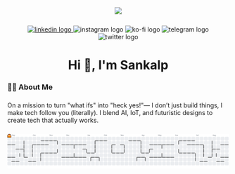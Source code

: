 <div align="center">
  <img height="300" src="https://media.giphy.com/media/M9gbBd9nbDrOTu1Mqx/giphy.gif"  />
</div>

###

<div align="center">
  <a href="www.linkedin.com/in/sankalpsharma18" target="_blank">
    <img src="https://img.shields.io/static/v1?message=LinkedIn&logo=linkedin&label=&color=0077B5&logoColor=white&labelColor=&style=for-the-badge" height="25" alt="linkedin logo"  />
  </a>
  <img src="https://img.shields.io/static/v1?message=Instagram&logo=instagram&label=&color=E4405F&logoColor=white&labelColor=&style=for-the-badge" height="25" alt="instagram logo"  />
  <img src="https://img.shields.io/static/v1?message=Ko-fi&logo=ko-fi&label=&color=F16061&logoColor=white&labelColor=&style=for-the-badge" height="25" alt="ko-fi logo"  />
  <img src="https://img.shields.io/static/v1?message=Telegram&logo=telegram&label=&color=2CA5E0&logoColor=white&labelColor=&style=for-the-badge" height="25" alt="telegram logo"  />
  <img src="https://img.shields.io/static/v1?message=Twitter&logo=twitter&label=&color=1DA1F2&logoColor=white&labelColor=&style=for-the-badge" height="25" alt="twitter logo"  />
</div>

###

<h1 align="center">Hi 👋,  I'm Sankalp</h1>

###

<h3 align="left">👩‍💻  About Me</h3>

###

<p align="left">On a mission to turn "what ifs" into "heck yes!"— I don’t just build things, I make tech follow you (literally). I blend AI, IoT, and futuristic designs to create tech that actually works.</p>

###

<picture>
  <source media="(prefers-color-scheme: dark)" srcset="https://raw.githubusercontent.com/sankalp1806/sankalp1806/output/pacman-contribution-graph-dark.svg">
  <source media="(prefers-color-scheme: light)" srcset="https://raw.githubusercontent.com/sankalp1806/sankalp1806/output/pacman-contribution-graph.svg">
  <img alt="pacman contribution graph" src="https://raw.githubusercontent.com/sankalp1806/sankalp1806/output/pacman-contribution-graph.svg">
</picture>

###
<!--
**sankalp1806/sankalp1806** is a ✨ _special_ ✨ repository because its `README.md` (this file) appears on your GitHub profile.

Here are some ideas to get you started:

- 🔭 I’m currently working on ...
- 🌱 I’m currently learning ...
- 👯 I’m looking to collaborate on ...
- 🤔 I’m looking for help with ...
- 💬 Ask me about ...
- 📫 How to reach me: ...
- 😄 Pronouns: ...
- ⚡ Fun fact: ...
-->
